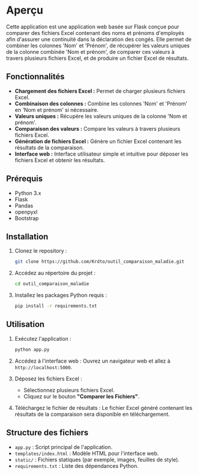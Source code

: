 # Aperçu

Cette application est une application web basée sur Flask conçue pour comparer des fichiers Excel contenant des noms et prénoms d'employés afin d'assurer une continuité dans la déclaration des congés. Elle permet de combiner les colonnes 'Nom' et 'Prénom', de récupérer les valeurs uniques de la colonne combinée 'Nom et prénom', de comparer ces valeurs à travers plusieurs fichiers Excel, et de produire un fichier Excel de résultats.

## Fonctionnalités

- **Chargement des fichiers Excel :** Permet de charger plusieurs fichiers Excel.
- **Combinaison des colonnes :** Combine les colonnes 'Nom' et 'Prénom' en 'Nom et prénom' si nécessaire.
- **Valeurs uniques :** Récupère les valeurs uniques de la colonne 'Nom et prénom'.
- **Comparaison des valeurs :** Compare les valeurs à travers plusieurs fichiers Excel.
- **Génération de fichiers Excel :** Génère un fichier Excel contenant les résultats de la comparaison.
- **Interface web :** Interface utilisateur simple et intuitive pour déposer les fichiers Excel et obtenir les résultats.

## Prérequis

- Python 3.x
- Flask
- Pandas
- openpyxl
- Bootstrap

## Installation

1. Clonez le repository :
    ```bash
    git clone https://github.com/Krdto/outil_comparaison_maladie.git
    ```

2. Accédez au répertoire du projet :
    ```bash
    cd outil_comparaison_maladie
    ```

3. Installez les packages Python requis :
    ```bash
    pip install -r requirements.txt
    ```

## Utilisation

1. Exécutez l'application :
    ```bash
    python app.py
    ```

2. Accédez à l'interface web :
    Ouvrez un navigateur web et allez à `http://localhost:5000`.

3. Déposez les fichiers Excel :
    - Sélectionnez plusieurs fichiers Excel.
    - Cliquez sur le bouton **"Comparer les Fichiers"**.

4. Téléchargez le fichier de résultats :
    Le fichier Excel généré contenant les résultats de la comparaison sera disponible en téléchargement.

## Structure des fichiers

- `app.py` : Script principal de l'application.
- `templates/index.html` : Modèle HTML pour l'interface web.
- `static/` : Fichiers statiques (par exemple, images, feuilles de style).
- `requirements.txt` : Liste des dépendances Python.

